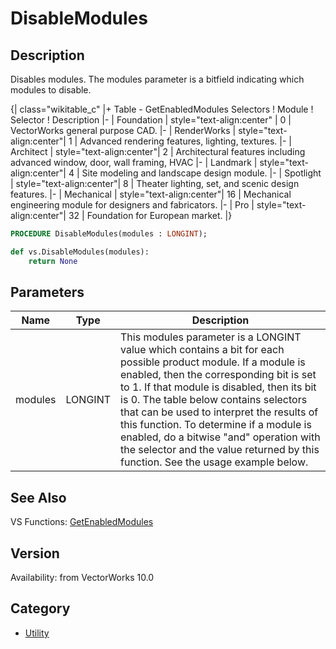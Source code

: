 # DisableModules

## Description
Disables modules.  The modules parameter is a bitfield indicating which modules to disable.

{| class="wikitable_c"
|+ Table - GetEnabledModules Selectors
! Module 
! Selector 
! Description 
|-
| Foundation
| style="text-align:center" | 0
| VectorWorks general purpose CAD.
|-
| RenderWorks
| style="text-align:center"| 1
| Advanced rendering features, lighting, textures.
|-
| Architect
| style="text-align:center"| 2
| Architectural features including advanced window, door, wall framing, HVAC
|-
| Landmark
| style="text-align:center"| 4
| Site modeling and landscape design module. 
|-
| Spotlight
| style="text-align:center"| 8
| Theater lighting, set, and scenic design features.
|-
| Mechanical
| style="text-align:center"| 16
| Mechanical engineering module for designers and fabricators. 
|-
| Pro
| style="text-align:center"| 32
| Foundation for European market. 
|}

```pascal
PROCEDURE DisableModules(modules : LONGINT);
```

```python
def vs.DisableModules(modules):
    return None
```

## Parameters
|Name|Type|Description|
|---|---|---|
|modules|LONGINT|This modules parameter is a LONGINT value which contains a bit for each possible product module.  If a module is enabled, then the corresponding bit is set to 1.  If that module is disabled, then its bit is 0.  The table below contains selectors that can be used to interpret the results of this function.  To determine if a module is enabled, do a bitwise &quot;and&quot; operation with the selector and the value returned by this function.  See the usage example below.|

## See Also
VS Functions:
[GetEnabledModules](GetEnabledModules.md)

## Version
Availability: from VectorWorks 10.0

## Category
* [Utility](../Categories/Utility.md)
